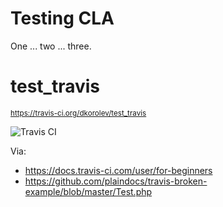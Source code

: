 # Testing CLA

One ... two ... three.

# test_travis

<sub>https://travis-ci.org/dkorolev/test_travis</sub>

![Travis CI](https://travis-ci.org/dkorolev/test_travis.svg?branch=master)

Via:
* https://docs.travis-ci.com/user/for-beginners
* https://github.com/plaindocs/travis-broken-example/blob/master/Test.php
